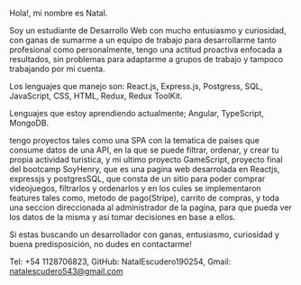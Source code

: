 Hola!, mi nombre es Natal.

Soy un estudiante de Desarrollo Web con mucho entusiasmo y curiosidad, con ganas de sumarme a un equipo de trabajo para desarrollarme tanto profesional como personalmente, tengo una actitud proactiva enfocada a resultados, sin problemas para adaptarme a grupos de trabajo y tampoco trabajando por mi cuenta.

Los lenguajes que manejo son: React.js, Express.js, Postgress, SQL, JavaScript, CSS, HTML, Redux, Redux ToolKit.

Lenguajes que estoy aprendiendo actualmente; Angular, TypeScript, MongoDB.

tengo proyectos tales como una SPA con la tematica de paises que consume datos de una API, en la que se puede filtrar, ordenar, y crear tu propia actividad turistica,
y mi ultimo proyecto GameScript, proyecto final del bootcamp SoyHenry, que es una pagina web desarrolada en Reactjs, expressjs y postgresSQL, que consta de un sitio para poder comprar videojuegos, filtrarlos y ordenarlos y en los cules se
implementaron features tales como, metodo de pago(Stripe), carrito de compras, y toda una seccion direccionada al administrador de la pagina, para que pueda ver los datos de la misma
y asi tomar decisiones en base a ellos.

Si estas buscando un desarrollador con ganas, entusiasmo, curiosidad y buena predisposición, no dudes en contactarme!

Tel: +54 1128706823,
GitHub: NatalEscudero190254,
Gmail: natalescudero543@gmail.com
